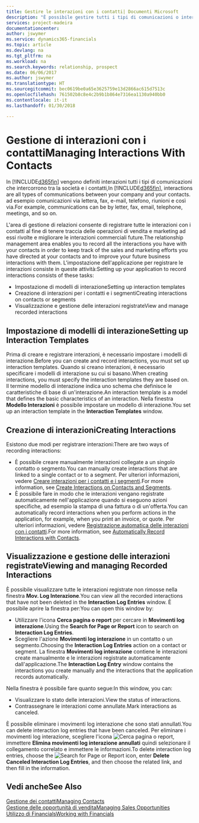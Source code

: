 ```yaml
---
title: Gestire le interazioni con i contatti| Documenti Microsoft
description: "È possibile gestire tutti i tipi di comunicazioni o interazioni che intercorrono tra la società e i contatti, ad esempio comunicazioni via lettera, fax, e-mail, telefono, riunioni e così via."
services: project-madeira
documentationcenter: 
author: jswymer
ms.service: dynamics365-financials
ms.topic: article
ms.devlang: na
ms.tgt_pltfrm: na
ms.workload: na
ms.search.keywords: relationship, prospect
ms.date: 06/06/2017
ms.author: jswymer
ms.translationtype: HT
ms.sourcegitcommit: bec0619be0a65e3625759e13d2866ac615d7513c
ms.openlocfilehash: 761502b8c8e4c2b9b1b864e7316ea1130a940bb0
ms.contentlocale: it-it
ms.lasthandoff: 01/30/2018

---
```

# <a name="managing-interactions-with-contacts"></a><span data-ttu-id="8f9e1-103">Gestione di interazioni con i contatti</span><span class="sxs-lookup"><span data-stu-id="8f9e1-103">Managing Interactions With Contacts</span></span>
<span data-ttu-id="8f9e1-104">In [!INCLUDE[d365fin](includes/d365fin_md.md)] vengono definiti interazioni tutti i tipi di comunicazioni che intercorrono tra la società e i contatti,</span><span class="sxs-lookup"><span data-stu-id="8f9e1-104">In [!INCLUDE[d365fin](includes/d365fin_md.md)], interactions are all types of communications between your company and your contacts.</span></span> <span data-ttu-id="8f9e1-105">ad esempio comunicazioni via lettera, fax, e-mail, telefono, riunioni e così via.</span><span class="sxs-lookup"><span data-stu-id="8f9e1-105">For example, communications can be by letter, fax, email, telephone, meetings, and so on.</span></span>

<span data-ttu-id="8f9e1-106">L'area di gestione di relazioni consente di registrare tutte le interazioni con i contatti al fine di tenere traccia delle operazioni di vendita e marketing ad essi rivolte e migliorare le interazioni commerciali future.</span><span class="sxs-lookup"><span data-stu-id="8f9e1-106">The relationship management area enables you to record all the interactions you have with your contacts in order to keep track of the sales and marketing efforts you have directed at your contacts and to improve your future business interactions with them.</span></span> <span data-ttu-id="8f9e1-107">L'impostazione dell'applicazione per registrare le interazioni consiste in queste attività:</span><span class="sxs-lookup"><span data-stu-id="8f9e1-107">Setting up your application to record interactions consists of these tasks:</span></span>

* <span data-ttu-id="8f9e1-108">Impostazione di modelli di interazione</span><span class="sxs-lookup"><span data-stu-id="8f9e1-108">Setting up interaction templates</span></span>  
* <span data-ttu-id="8f9e1-109">Creazione di interazioni per i contatti e i segmenti</span><span class="sxs-lookup"><span data-stu-id="8f9e1-109">Creating interactions on contacts or segments</span></span>  
* <span data-ttu-id="8f9e1-110">Visualizzazione e gestione delle interazioni registrate</span><span class="sxs-lookup"><span data-stu-id="8f9e1-110">View and manage recorded interactions</span></span>  

##  <a name="setting-up-interaction-templates"></a><span data-ttu-id="8f9e1-111">Impostazione di modelli di interazione</span><span class="sxs-lookup"><span data-stu-id="8f9e1-111">Setting up Interaction Templates</span></span>
<span data-ttu-id="8f9e1-112">Prima di creare e registrare interazioni, è necessario impostare i modelli di interazione.</span><span class="sxs-lookup"><span data-stu-id="8f9e1-112">Before you can create and record interactions, you must set up interaction templates.</span></span> <span data-ttu-id="8f9e1-113">Quando si creano interazioni, è necessario specificare i modelli di interazione su cui si basano.</span><span class="sxs-lookup"><span data-stu-id="8f9e1-113">When creating interactions, you must specify the interaction templates they are based on.</span></span> <span data-ttu-id="8f9e1-114">Il termine modello di interazione indica uno schema che definisce le caratteristiche di base di un'interazione.</span><span class="sxs-lookup"><span data-stu-id="8f9e1-114">An interaction template is a model that defines the basic characteristics of an interaction.</span></span>
<span data-ttu-id="8f9e1-115">Nella finestra **Modello Interazioni** è possibile impostare un modello di interazione.</span><span class="sxs-lookup"><span data-stu-id="8f9e1-115">You set up an interaction template in the **Interaction Templates** window.</span></span>  

## <a name="creating-interactions"></a><span data-ttu-id="8f9e1-116">Creazione di interazioni</span><span class="sxs-lookup"><span data-stu-id="8f9e1-116">Creating Interactions</span></span>
<span data-ttu-id="8f9e1-117">Esistono due modi per registrare interazioni:</span><span class="sxs-lookup"><span data-stu-id="8f9e1-117">There are two ways of recording interactions:</span></span>

* <span data-ttu-id="8f9e1-118">È possibile creare manualmente interazioni collegate a un singolo contatto o segmento.</span><span class="sxs-lookup"><span data-stu-id="8f9e1-118">You can manually create interactions that are linked to a single contact or to a segment.</span></span> <span data-ttu-id="8f9e1-119">Per ulteriori informazioni, vedere [Creare interazioni per i contatti e i segmenti](marketing-how-create-interactions.md).</span><span class="sxs-lookup"><span data-stu-id="8f9e1-119">For more information, see [Create Interactions on Contacts and Segments](marketing-how-create-interactions.md).</span></span>  
* <span data-ttu-id="8f9e1-120">È possibile fare in modo che le interazioni vengano registrate automaticamente nell'applicazione quando si eseguono azioni specifiche, ad esempio la stampa di una fattura o di un'offerta.</span><span class="sxs-lookup"><span data-stu-id="8f9e1-120">You can automatically record interactions when you perform actions in the application, for example, when you print an invoice, or quote.</span></span> <span data-ttu-id="8f9e1-121">Per ulteriori informazioni, vedere [Registrazione automatica delle interazioni con i contatti](marketing-auto-record-interactions.md).</span><span class="sxs-lookup"><span data-stu-id="8f9e1-121">For more information, see [Automatically Record Interactions with Contacts](marketing-auto-record-interactions.md).</span></span>

## <a name="viewing-and-managing-recorded-interactions"></a><span data-ttu-id="8f9e1-122">Visualizzazione e gestione delle interazioni registrate</span><span class="sxs-lookup"><span data-stu-id="8f9e1-122">Viewing and managing Recorded Interactions</span></span>
<span data-ttu-id="8f9e1-123">È possibile visualizzare tutte le interazioni registrate non rimosse nella finestra **Mov. Log Interazione**.</span><span class="sxs-lookup"><span data-stu-id="8f9e1-123">You can view all the recorded interactions that have not been deleted in the **Interaction Log Entries** window.</span></span> <span data-ttu-id="8f9e1-124">È possibile aprire la finestra per:</span><span class="sxs-lookup"><span data-stu-id="8f9e1-124">You can open this window by:</span></span>

* <span data-ttu-id="8f9e1-125">Utilizzare l'icona **Cerca pagina o report** per cercare in **Movimenti log interazione**.</span><span class="sxs-lookup"><span data-stu-id="8f9e1-125">Using the **Search for Page or Report** icon to search on **Interaction Log Entries**.</span></span>
* <span data-ttu-id="8f9e1-126">Scegliere l'azione **Movimenti log interazione** in un contatto o un segmento.</span><span class="sxs-lookup"><span data-stu-id="8f9e1-126">Choosing the **Interaction Log Entries** action on a contact or segment.</span></span>
  <span data-ttu-id="8f9e1-127">La finestra **Movimenti log interazione** contiene le interazioni create manualmente e le interazioni registrate automaticamente dall'applicazione.</span><span class="sxs-lookup"><span data-stu-id="8f9e1-127">The **Interaction Log Entry** window contains the interactions you create manually and the interactions that the application records automatically.</span></span>

<span data-ttu-id="8f9e1-128">Nella finestra è possibile fare quanto segue:</span><span class="sxs-lookup"><span data-stu-id="8f9e1-128">In this window, you can:</span></span>

* <span data-ttu-id="8f9e1-129">Visualizzare lo stato delle interazioni.</span><span class="sxs-lookup"><span data-stu-id="8f9e1-129">View the status of interactions.</span></span>
* <span data-ttu-id="8f9e1-130">Contrassegnare le interazioni come annullate.</span><span class="sxs-lookup"><span data-stu-id="8f9e1-130">Mark interactions as canceled.</span></span>

<span data-ttu-id="8f9e1-131">È possibile eliminare i movimenti log interazione che sono stati annullati.</span><span class="sxs-lookup"><span data-stu-id="8f9e1-131">You can delete interaction log entries that have been canceled.</span></span> <span data-ttu-id="8f9e1-132">Per eliminare i movimenti log interazione, scegliere l'icona ![Cerca pagina o report](media/ui-search/search_small.png "icona Cerca pagina o report"), immettere **Elimina movimenti log interazione annullati** quindi selezionare il collegamento correlato e immettere le informazioni.</span><span class="sxs-lookup"><span data-stu-id="8f9e1-132">To delete interaction log entries, choose the ![Search for Page or Report](media/ui-search/search_small.png "Search for Page or Report icon") icon, enter **Delete Canceled Interaction Log Entries**, and then choose the related link, and then fill in the information.</span></span>

## <a name="see-also"></a><span data-ttu-id="8f9e1-133">Vedi anche</span><span class="sxs-lookup"><span data-stu-id="8f9e1-133">See Also</span></span>
[<span data-ttu-id="8f9e1-134">Gestione dei contatti</span><span class="sxs-lookup"><span data-stu-id="8f9e1-134">Managing Contacts</span></span>](marketing-contacts.md)  
[<span data-ttu-id="8f9e1-135">Gestione delle opportunità di vendita</span><span class="sxs-lookup"><span data-stu-id="8f9e1-135">Managing Sales Opportunities</span></span>](marketing-manage-sales-opportunities.md)  
[<span data-ttu-id="8f9e1-136">Utilizzo di Financials</span><span class="sxs-lookup"><span data-stu-id="8f9e1-136">Working with Financials</span></span>](ui-work-product.md)  

